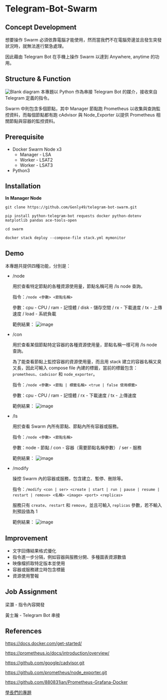 # Telegram-Bot-Swarm
## Concept Development
想要操作 Swarm 必須依靠電腦才能使用，然而當我們不在電腦旁邊並且發生突發狀況時，就無法進行緊急處理。

因此藉由 Telegram Bot 在手機上操作 Swarm 以達到 Anywhere, anytime 的功用。

## Structure & Function
![Blank diagram](https://github.com/user-attachments/assets/14af925c-7a40-458e-a007-a916e35fb121)
本專題以 Python 作為串接 Telegram Bot 的媒介，接收來自 Telegram 定義的指令。

Swarm 中則包含多個節點，其中 Manager 節點跑 Prometheus 以收集與查詢監控資料，而每個節點都有跑 cAdvisor 與 Node_Exporter 以提供 Prometheus 相關節點與容器的監控資料。

## Prerequisite
* Docker Swarm Node x3
  * Manager - LSA
  * Worker - LSAT2
  * Worker - LSAT3
* Python3

## Installation
**In Manager Node**

`git clone https://github.com/Genly49/telegram-bot-swarm.git`

`pip install python-telegram-bot requests docker python-dotenv matplotlib pandas ace-tools-open`

`cd swarm`

`docker stack deploy --compose-file stack.yml mymonitor`

## Demo
本專題共提供四種功能，分別是：
* /node
  
  用於查看特定節點的各種資源使用量，節點名稱可用 /ls node 查詢。
  
  指令：`/node <參數> <節點名稱>`
  
  參數：cpu - CPU / ram - 記憶體 / disk - 儲存空間 / rx - 下載速度 / tx - 上傳速度 / load - 系統負載
  
  範例結果：
  ![image](https://github.com/user-attachments/assets/5efa8642-c5c3-4d30-8186-b457e84d1083)


* /con
  
  用於查看某個節點特定容器的各種資源使用量，節點名稱一樣可用 /ls node 查詢。
  
  為了能查看節點上監控容器的資源使用量，而且用 stack 建立的容器名稱又臭又長，因此可輸入 compose file 內建的標籤，當前的標籤包含：`prometheus`、`cadvisor` 和 `node_exporter`。
  
  指令：`/node <參數> <節點 | 標籤名稱> <true | false 使用標籤>`
  
  參數：cpu - CPU / ram - 記憶體 / rx - 下載速度 / tx - 上傳速度
  
  範例結果：
  ![image](https://github.com/user-attachments/assets/aca17630-c28d-45a4-8347-1bc7bc7a2e9c)


* /ls
  
  用於查看 Swarm 內所有節點、節點內所有容器或服務。
  
  指令：`/node <參數> <節點名稱>`
  
  參數：node - 節點 / con - 容器（需要節點名稱參數） / ser - 服務
  
  範例結果：
  ![image](https://github.com/user-attachments/assets/db1ae707-668d-4ad0-a3f2-c4b339d84695)


* /modify
  
  操控 Swarm 內的容器或服務，包含建立、暫停、刪除等。
  
  指令：`/modify <con | ser> <create | start | run | pause | resume | restart | remove> <名稱> <image> <port> <replicas>`
  
  服務只有 `create`、`restart` 和 `remove`，並且可輸入 `replicas` 參數，若不輸入則預設值為 1
  
  範例結果：
  ![image](https://github.com/user-attachments/assets/4d28036a-f57b-4c99-9db5-bc9585b90507)


## Improvement
* 文字回傳結果格式優化
* 指令進一步分隔，例如容器與服務分開、多種圖表資源數值
* 映像檔抓取特定版本並使用
* 容器或服務建立時包含標籤
* 資源使用警報

## Job Assignment
梁灝 - 指令內容開發

黃士瀚 - Telegram Bot 串接

## References
https://docs.docker.com/get-started/

https://prometheus.io/docs/introduction/overview/

https://github.com/google/cadvisor.git

https://github.com/prometheus/node_exporter.git

https://github.com/880831ian/Prometheus-Grafana-Docker

[學長們的專題](https://github.com/NCNU-OpenSource/K8s-Telegram-Bot.git)
